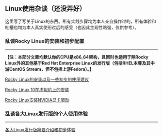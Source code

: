## Linux使用杂谈（还没弄好）



这里写了写关于Linux的东西。所有实践步骤均为本人亲自操作过的，所有体验和吐槽也均为本人真实使用过后的感受（也因此主观性略强，仅供参考）。

### 乱谈Rocky Linux的安装和初步配置

___

**【注：本部分文章均默认你的CPU是x86_64架构，且同时也适用于除Rocky Linux外的其他基于Red Hat Enterprise Linux的发行版（包括RHEL本尊及其中游CentOS Stream，但不包括上游Fedora）。】**

[Rocky Linux的安装以及一些初步的使用建议](/linux/rocky/installation/)

[Rocky Linux 10在虚拟机上的安装](/linux/rocky/vmware_installation/)

[Rocky Linux安装NVIDIA显卡驱动](/linux/rocky/nvidia/)

### 乱谈各大Linux发行版的个人使用体验

___

[各大Linux发行版简要介绍和初步体验](/linux/various_linux_usage/)
